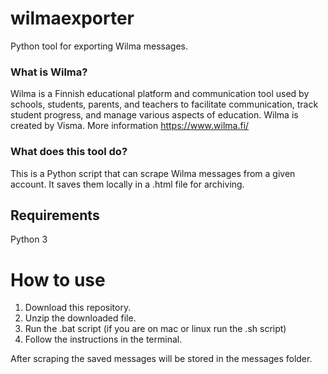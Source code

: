 # wilmaexporter
Python tool for exporting Wilma messages.

### What is Wilma?
Wilma is a Finnish educational platform and communication tool used by schools, students, parents, and teachers to facilitate communication, track student progress, and manage various aspects of education. Wilma is created by Visma. More information https://www.wilma.fi/

### What does this tool do?
This is a Python script that can scrape Wilma messages from a given account. It saves them locally in a .html file for archiving.

## Requirements
Python 3

# How to use
1. Download this repository.
2. Unzip the downloaded file.
3. Run the .bat script (if you are on mac or linux run the .sh script)
4. Follow the instructions in the terminal.

After scraping the saved messages will be stored in the messages folder.
